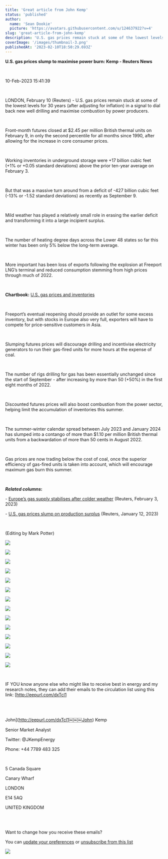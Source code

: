 ```yaml
---
title: 'Great article from John Kemp'
status: 'published'
author:
  name: 'Sean Dookie'
  picture: 'https://avatars.githubusercontent.com/u/124637922?v=4'
slug: 'great-article-from-john-kemp'
description: 'U.S. gas prices remain stuck at some of the lowest levels'
coverImage: '/images/thumbnail-3.png'
publishedAt: '2023-02-10T18:50:29.693Z'
---
```


**U.S. gas prices slump to maximise power burn: Kemp - Reuters News**<br>

<br>

10-Feb-2023 15:41:39<br>

<br>

LONDON, February 10 (Reuters) - U.S. gas prices remain stuck at some of the lowest levels for 30 years (after adjusting for inflation) in a signal to dial back new well drilling and maximise combustion by power producers.<br>

<br>

Front-month futures closed at $2.45 per million British thermal units on February 9, in only the second percentile for all months since 1990, after allowing for the increase in core consumer prices.<br>

<br>

Working inventories in underground storage were +17 billion cubic feet (+1% or +0.05 standard deviations) above the prior ten-year average on February 3.<br>

<br>

But that was a massive turn around from a deficit of -427 billion cubic feet (-13% or -1.52 standard deviations) as recently as September 9.<br>

<br>

Mild weather has played a relatively small role in erasing the earlier deficit and transforming it into a large incipient surplus.<br>

<br>

The number of heating degree days across the Lower 48 states so far this winter has been only 5% below the long-term average.<br>

<br>

More important has been loss of exports following the explosion at Freeport LNG’s terminal and reduced consumption stemming from high prices through much of 2022.<br>

<br>

**Chartbook:** [U.S. gas prices and inventories](https://twitter.us18.list-manage.com/track/click?u=92fd2e3ec7962cda008f0732a&id=3e3e22aa24&e=559da1d891)<br>

<br>

Freeport’s eventual reopening should provide an outlet for some excess inventory, but with stocks in Europe also very full, exporters will have to compete for price-sensitive customers in Asia.<br>

<br>

Slumping futures prices will discourage drilling and incentivise electricity generators to run their gas-fired units for more hours at the expense of coal.<br>

<br>

The number of rigs drilling for gas has been essentially unchanged since the start of September - after increasing by more than 50 (+50%) in the first eight months of 2022.<br>

<br>

Discounted futures prices will also boost combustion from the power sector, helping limit the accumulation of inventories this summer.<br>

<br>

The summer-winter calendar spread between July 2023 and January 2024 has slumped into a contango of more than $1.10 per million British thermal units from a backwardation of more than 50 cents in August 2022.<br>

<br>

Gas prices are now trading below the cost of coal, once the superior efficiency of gas-fired units is taken into account, which will encourage maximum gas burn this summer.<br>

<br>

***Related columns*:**<br>

\- [Europe’s gas supply stabilises after colder weather](https://twitter.us18.list-manage.com/track/click?u=92fd2e3ec7962cda008f0732a&id=5a8e861759&e=559da1d891) (Reuters, February 3, 2023)<br>

\- [U.S. gas prices slump on production surplus](https://twitter.us18.list-manage.com/track/click?u=92fd2e3ec7962cda008f0732a&id=66d4d2f6eb&e=559da1d891) (Reuters, January 12, 2023)<br>

<br>

(Editing by Mark Potter)<br>

![](https://ci4.googleusercontent.com/proxy/e_W3Emm199TPSyRKrmyDJ_NiBDbMm2NbDVieoo7L07QzbTiYQ64e9LZGnUesXgOMY1ml5uVT2PQoLBhSYMJn9xpuo6q22YmK9GWDj_8yxo2Ub2lojcrIAqVzeYtVqZ0YZV2tQ0IR_nvYnBk7J7YEFG_og-0wHw=s0-d-e1-ft#https://mcusercontent.com/92fd2e3ec7962cda008f0732a/images/d89453fd-d05c-4389-4109-d032062ccd39.png)

![](https://ci6.googleusercontent.com/proxy/fmWscIHmwIbundkfOWbTuDCN9wPMS2c9fsne91TDYdd2Y6R7SjREIVdDMIVRnkD371d6_zVVAKQdMIBW4El0lJMzxu8bMdam9jT0y-f_t__pOdXs41QqydEEe6M6l0xFu6CkHu4QmOyfcW5AySQJmOAcja66fQ=s0-d-e1-ft#https://mcusercontent.com/92fd2e3ec7962cda008f0732a/images/f4fc8e67-3437-7f9f-628c-c57d42b99573.png)

![](https://ci3.googleusercontent.com/proxy/rA1SODSergJyzQGIRIlrzvk0tfJ16JU_WwR7yAkFKgU7C-70L4VT9wRVevIP5_0nIFsxkDt0miaIDjKdJk_OdDvYe3snPpj5qPntV1YtQnWVZCCbzvK7faMAP-jBGwEleFpyohgBmmL-Ih-dOM4iLZtn6Fy3cA=s0-d-e1-ft#https://mcusercontent.com/92fd2e3ec7962cda008f0732a/images/09afc615-908f-e205-eaa5-770813149ed1.png)

![](https://ci5.googleusercontent.com/proxy/NXuOflhcvW_Gclw68XT6UDT9QfOIlU2x7kN3ozMbZNjUerxn249eXWiwmOFFibUWnBI6nyPBe7KJcxhIiIqHPj1tEvmuHmXx1PMTjHMsrtcKgJiJ-PZYn4psrBIDYC7tnCFgD_WCXSAdNqlj7Yd8RlWgbBVFSQ=s0-d-e1-ft#https://mcusercontent.com/92fd2e3ec7962cda008f0732a/images/c101da6a-93bd-22ac-1c20-925b6d487112.png)

![](https://ci6.googleusercontent.com/proxy/GaamR6pRp7Eq-XhZ8vjysE9JQvQFN6p-LQHXTDK5u1jGPyOo6sSPkqmE1yIuOVEZHDUKUzbCo3IZS4BmsGeydqWqMKHSfQtNQYrIV-gOJ6cmpaE-qkw4J7zLAZEgQIofxnCq39aGEx01_M-i-a7dk6xwYSLc4w=s0-d-e1-ft#https://mcusercontent.com/92fd2e3ec7962cda008f0732a/images/5a181380-6056-4c73-a4f0-1733291cee20.png)

![](https://ci5.googleusercontent.com/proxy/omJQ67RCZuN5pKpIwHn5x3alQap2li-Tk1FoEIT8N1ccO2eB04TyWkP2zQHRwmLd_YIKlq2lXW51zuDR3jIwZHxe-qJBOmQEb5P4Gl49eBS_rV78rxzw7bJTgucFc1QEWvttlnJMti_EPCcouYv9Ca-DQnNPIw=s0-d-e1-ft#https://mcusercontent.com/92fd2e3ec7962cda008f0732a/images/eeb46e13-fe0f-3bfb-f30f-bf4ac2093434.png)

![](https://ci3.googleusercontent.com/proxy/pLba_DUgvh2We7hRkOP4WGdmrPmdJOYQav0NfXqEMk5fOCqd72IGTZFeMUWRVUpDeNnlkifVSQTvEBn6kob8vh4iHa9YHU0nrfZzMWtlsHYmLalI8gRQwFff1cPqzUm2eXBBv6JR73-oon7Rbb21YlJnhvX8DQ=s0-d-e1-ft#https://mcusercontent.com/92fd2e3ec7962cda008f0732a/images/8a06f429-539c-138f-b0f4-6936b18e9b06.png)

![](https://ci3.googleusercontent.com/proxy/1w6kCnd4FwWI6fZkOu2plBKsY99yYcjCvmtIYvcBzEZeKj4K85jjREGnhm-8U6RCm4PxWMbRR3h5Jm0Emt3atqXsY-DAdzZOL-ffLDHP5Or0H-tXXkbU37IAVAbWbjbyzbr_qRiTWjH1d7Jjx9tYfHIYpgUH6g=s0-d-e1-ft#https://mcusercontent.com/92fd2e3ec7962cda008f0732a/images/7781ba27-72dd-523e-2839-0ff5d6346bc0.png)

![](https://ci4.googleusercontent.com/proxy/5Pl_d2oQiNrx8p_jS5mrfstnK2DuxhWGw9HklP4eqSoshvpstWu0cHUOQuPlj8kudafAF3wW3rpCA1-YBLX-aZZsSsFQNOq7bsVLjPl1WdnVZidn4id8Rg5iKmIzCpBpnpQQkc23vEWKebWXHrwSqcWeLPZoKg=s0-d-e1-ft#https://mcusercontent.com/92fd2e3ec7962cda008f0732a/images/a5c3de63-64ea-a7d9-d667-4d1755ead321.png)

![](https://ci4.googleusercontent.com/proxy/YxWZKy8KYc7fu7uWECffEdxX-pnq9kVvtWKhcEowRMrxXJI1O3VSwmSlHFV2YPR3JD_qErok_QikBHC6VdgjpYwBoq5Q2H1oAZ0SygXihCneuxIEBU91OpLO7qGrw2NCYfq2YcRwu1ndbHGJhN7UbBS8GCKsgQ=s0-d-e1-ft#https://mcusercontent.com/92fd2e3ec7962cda008f0732a/images/aee615e8-ef0e-6f33-002c-1609719942b0.png)

![](https://ci5.googleusercontent.com/proxy/3I9U_JaTC1WDsXHPw3ECuX3ka5oii31pAokl0FqpO0gNh_hJutFK4b2BNs8KQHis7y_m4pN6xsHgIjYU0eBpNADZTnaShJE-UWU7hLo0aQJRb2JEleY2lSitqv43CQJfxvSDqJ1w-frV5sAlJQEXLT5cBD4hNA=s0-d-e1-ft#https://mcusercontent.com/92fd2e3ec7962cda008f0732a/images/58dbbd57-b7ee-a347-5adf-459532a5b177.png)

![](https://ci4.googleusercontent.com/proxy/pIGji1GC2NVnUy7xggb-7QUxIyVGzTZg-QjJFxYkVpJW6rbRjR8TbzD57U-9iTpVE1IXVkj-NjeR49jZ_sbdpMqtSqjlIXqYz67V8OIihOLk2MbPpamLW8WwR8mVrkNjM93ZBEnitAgK6DFRjk4N0bb4tzB-KA=s0-d-e1-ft#https://mcusercontent.com/92fd2e3ec7962cda008f0732a/images/7496dad8-8616-06cf-af8b-925c66b33b3c.png)

![](https://ci5.googleusercontent.com/proxy/FrcFtgphYoYq1IuSum6yqj8Wk7iHto4p1PBm4ho36fM0cQIZwRMfRuFEym1klLCW9H7EJ9ICRkC3-gXFLetRDqqsFUjQdV4KILTlD1MnNLbE-ue60shembqavspc_jKWRF9r200z9zaFfZtsgAbLg2nB-W5CXw=s0-d-e1-ft#https://mcusercontent.com/92fd2e3ec7962cda008f0732a/images/cbaab334-0036-0a28-b503-66cdc1a2ca5c.png)

![](https://ci4.googleusercontent.com/proxy/jec3YInvJraigz4z91rYIv_odLWhvIptqpsiGDaC-MIC_-tPVQm8kMzgmk5QOICVJ35rqLWpzaGllunzbgaoj2MWp1I4KnsRZa-zK1ciFUM_AmpfNTMrz7axCugabS661rRTKvvGB5QNgsCRuZmlIDnJdd1lkQ=s0-d-e1-ft#https://mcusercontent.com/92fd2e3ec7962cda008f0732a/images/408c8067-81b7-1ee8-7956-141fdde392ca.png)

<br>

IF YOU know anyone else who might like to receive best in energy and my research notes, they can add their emails to the circulation list using this link: [http://eepurl.com/dxTcl1<br>

<br>

<br>

John\]\(http://eepurl.com/dxTcl1￼￼￼John) Kemp<br>

Senior Market Analyst<br>

Twitter: @JKempEnergy<br>

Phone: +44 7789 483 325<br>

<br>

5 Canada Square<br>

Canary Wharf<br>

LONDON<br>

E14 5AQ<br>

UNITED KINGDOM<br>

<br>

<br>

Want to change how you receive these emails?<br>

You can [update your preferences](https://twitter.us18.list-manage.com/profile?u=92fd2e3ec7962cda008f0732a&id=a5736ab8e1&e=559da1d891&c=be921b4627) or [unsubscribe from this list](https://twitter.us18.list-manage.com/unsubscribe?u=92fd2e3ec7962cda008f0732a&id=a5736ab8e1&e=559da1d891&c=be921b4627)

![](https://ci4.googleusercontent.com/proxy/iZT3SC1OfRGeZLefTEb9E_RWAlvdadXrFvVdnnu8eqLfKVfmOanSBORf9uyhQ5LCB9GiAY5ztgKpas9mCtdaJEZ3QMllshDSi861WeNgHPD1oPuXg0LXm0Q29ImGIN7cWDAB8R-mPNr94ZsMiTDyb-dwnZQmspIhYJXbZG0=s0-d-e1-ft#https://twitter.us18.list-manage.com/track/open.php?u=92fd2e3ec7962cda008f0732a&id=be921b4627&e=559da1d891)

